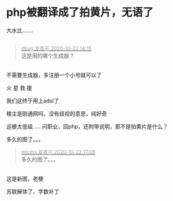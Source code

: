# php被翻译成了拍黄片，无语了


大水比.......

<img src="static/image/smiley/default/smile.gif" smilieid="1" border="0" alt="" />

<div class="quote"><blockquote><font size="2"><a href="https://www.hostloc.com/forum.php?mod=redirect&amp;goto=findpost&amp;pid=9335778&amp;ptid=757133" target="_blank"><font color="#999999">dbug 发表于 2020-10-22 14:15</font></a></font><br />
这是用的哪个生成器？</blockquote></div><br />
不需要生成器，多注册一个小号就可以了

火 星 救 援

我们这终于用上adsl了

楼主是刚通网吗，没有歧视的意思，纯好奇 <img src="static/image/smiley/default/lol.gif" smilieid="12" border="0" alt="" />

这梗太低级……问职业，回php，还附带说明，那不是拍黄片是什么？

多久的图了。。。<img id="aimg_z2yw6" onclick="zoom(this, this.src, 0, 0, 0)" class="zoom" src="https://cdn.jsdelivr.net/gh/hishis/forum-master/public/images/patch.gif" onmouseover="img_onmouseoverfunc(this)" onload="thumbImg(this)" border="0" alt="" />

<div class="quote"><blockquote><font size="2"><a href="https://www.hostloc.com/forum.php?mod=redirect&amp;goto=findpost&amp;pid=9336742&amp;ptid=757133" target="_blank"><font color="#999999">micms 发表于 2020-10-22 17:08</font></a></font><br />
多久的图了。。。</blockquote></div><br />
这是新图，老梗

苏联解体了，字数补丁
